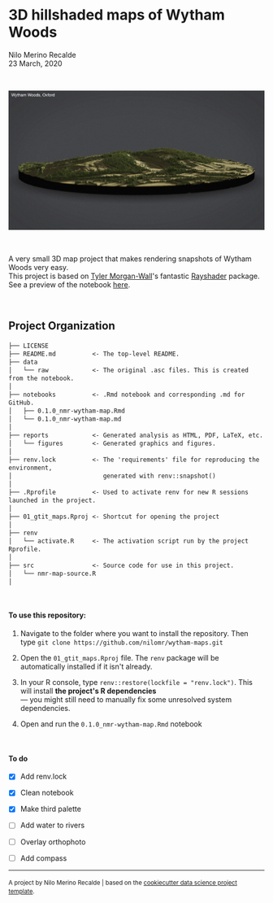 3D hillshaded maps of Wytham Woods
==============================
Nilo Merino Recalde\
23 March, 2020

<br>

![Wytham Woods, Oxford](/reports/figures/angle_1.jpeg)

<br>

A very small 3D map project that makes rendering snapshots of Wytham Woods very easy.\
This project is based on [Tyler Morgan-Wall](https://www.tylermw.com/)'s fantastic [Rayshader](https://www.rayshader.com/) package.\
See a preview of the notebook [here](../notebooks/0.1.0_nmr-wytham-map.md).

<br>

Project Organization
------------

    ├── LICENSE
    ├── README.md          <- The top-level README.
    ├── data
    │   └── raw            <- The original .asc files. This is created from the notebook.
    │
    ├── notebooks          <- .Rmd notebook and corresponding .md for GitHub.
    │   ├── 0.1.0_nmr-wytham-map.Rmd 
    │   └── 0.1.0_nmr-wytham-map.md  
    │                                 
    ├── reports            <- Generated analysis as HTML, PDF, LaTeX, etc.
    │   └── figures        <- Generated graphics and figures.
    │
    ├── renv.lock          <- The 'requirements' file for reproducing the environment,
    │                         generated with renv::snapshot()
    │
    ├── .Rprofile          <- Used to activate renv for new R sessions launched in the project.
    │
    ├── 01_gtit_maps.Rproj <- Shortcut for opening the project 
    │
    ├── renv         
    │   └── activate.R     <- The activation script run by the project Rprofile.
    │
    ├── src                <- Source code for use in this project.
    │   └── nmr-map-source.R 
    │

<br>


#### To use this repository:

1. Navigate to the folder where you want to install the repository. Then type `git clone https://github.com/nilomr/wytham-maps.git`

2. Open the `01_gtit_maps.Rproj` file. The `renv` package will be automatically installed if it isn't already.

3. In your R console, type `renv::restore(lockfile = "renv.lock")`. This will install **the project's R dependencies**\
— you might still need to manually fix some unresolved system dependencies.

4. Open and run the `0.1.0_nmr-wytham-map.Rmd` notebook

<br>

#### To do
- [x] Add renv.lock
- [x] Clean notebook
- [x] Make third palette
- [ ] Add water to rivers
- [ ] Overlay orthophoto
- [ ] Add compass



--------

<p><small>A project by Nilo Merino Recalde | based on the <a target="_blank" href="https://drivendata.github.io/cookiecutter-data-science/">cookiecutter data science project template</a>.</small></p>
